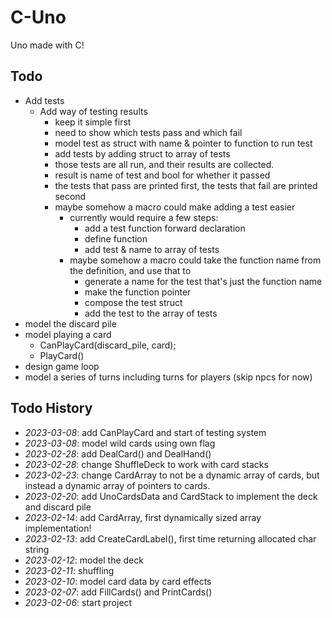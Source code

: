 # C-Uno

Uno made with C!

## Todo

- Add tests
	- Add way of testing results
		- keep it simple first
		- need to show which tests pass and which fail
		- model test as struct with name & pointer to function to run test
		- add tests by adding struct to array of tests
		- those tests are all run, and their results are collected.
		- result is name of test and bool for whether it passed
		- the tests that pass are printed first, the tests that fail are printed second
		- maybe somehow a macro could make adding a test easier
			- currently would require a few steps:
				- add a test function forward declaration
				- define function
				- add test & name to array of tests
			- maybe somehow a macro could take the function name from the definition, and use that to
				- generate a name for the test that's just the function name
				- make the function pointer
				- compose the test struct
				- add the test to the array of tests
- model the discard pile
- model playing a card
	- CanPlayCard(discard_pile, card);
	- PlayCard()
- design game loop
- model a series of turns including turns for players (skip npcs for now)

## Todo History

- *2023-03-08*: add CanPlayCard and start of testing system
- *2023-03-08*: model wild cards using own flag
- *2023-02-28*: add DealCard() and DealHand()
- *2023-02-28*: change ShuffleDeck to work with card stacks
- *2023-02-23*: change CardArray to not be a dynamic array of cards, but instead a dynamic array of pointers to cards.
- *2023-02-20*: add UnoCardsData and CardStack to implement the deck and discard pile
- *2023-02-14*: add CardArray, first dynamically sized array implementation!
- *2023-02-13*: add CreateCardLabel(), first time returning allocated char string
- *2023-02-12*: model the deck
- *2023-02-11*: shuffling
- *2023-02-10*: model card data by card effects
- *2023-02-07*: add FillCards() and PrintCards()
- *2023-02-06*: start project

